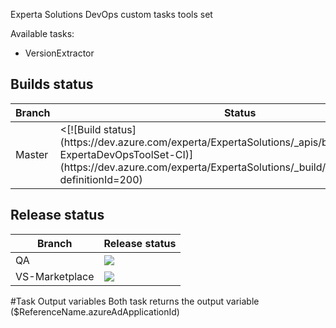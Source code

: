 Experta Solutions DevOps custom tasks tools set

Available tasks:
- VersionExtractor

## Builds status
<table>
	<thead>
		<tr>
			<th>Branch</th>
			<th>Status</th>
		</tr>
	</thead>
	<tbody>
		<tr>
			<td>Master</td>
			<td><[![Build status](https://dev.azure.com/experta/ExpertaSolutions/_apis/build/status/GitHub-ExpertaDevOpsToolSet-CI)](https://dev.azure.com/experta/ExpertaSolutions/_build/latest?definitionId=200)</td>
		</tr>
	</tbody>
</table>

## Release status
<table>
	<thead>
	<tr>
		<th>Branch</th>
		<th>Release status</th>
	</tr>
	</thead>
	<tbody>
	<tr>
		<td>QA</td>
		<td><img src="https://vsrm.dev.azure.com/experta/_apis/public/Release/badge/5b43050d-0a01-4269-ace5-9e22c920391c/17/52"/></td>
	</tr>
	<tr>
		<td>VS-Marketplace</td>
		<td><img src="https://vsrm.dev.azure.com/experta/_apis/public/Release/badge/5b43050d-0a01-4269-ace5-9e22c920391c/17/53"/></td>
	</tr>
	</tbody>
</table>

#Task Output variables
Both task returns the output variable ($ReferenceName.azureAdApplicationId)
